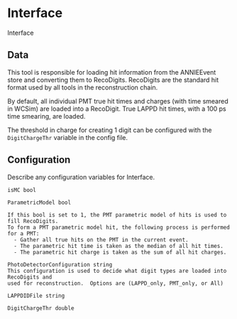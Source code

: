 # Interface

Interface

## Data

This tool is responsible for loading hit information from the ANNIEEvent
store and converting them to RecoDigits.  RecoDigits are the standard hit format
used by all tools in the reconstruction chain.  

By default, all individual PMT true hit times and charges (with time smeared in WCSim)
are loaded into a RecoDigit.  True LAPPD hit times, with a 100 ps time smearing, are
loaded.

The threshold in charge for creating 1 digit can be configured with the `DigitChargeThr` 
variable in the config file.

## Configuration

Describe any configuration variables for Interface.

```
isMC bool

ParametricModel bool

If this bool is set to 1, the PMT parametric model of hits is used to fill RecoDigits.
To form a PMT parametric model hit, the following process is performed for a PMT:
  - Gather all true hits on the PMT in the current event.
  - The parametric hit time is taken as the median of all hit times.
  - The parametric hit charge is taken as the sum of all hit charges.

PhotoDetectorConfiguration string
This configuration is used to decide what digit types are loaded into RecoDigits and
used for reconstruction.  Options are (LAPPD_only, PMT_only, or All)

LAPPDIDFile string         

DigitChargeThr double

```
